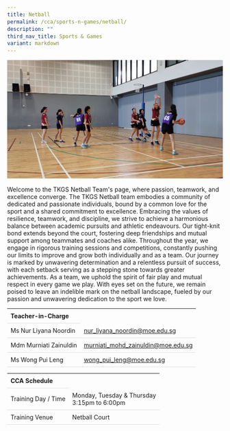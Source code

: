 ```yaml
---
title: Netball
permalink: /cca/sports-n-games/netball/
description: ""
third_nav_title: Sports & Games
variant: markdown
---
```

<style>
table {
  border-collapse: collapse;
  width: 100%;
}

th, td {
  padding: 8px;
  text-align: left;
  border-bottom: 1px solid #ddd;
}

tr:hover {background-color: #F5F5DC;}
</style>

<img src="/images/CCA/Netball/netball.gif">

<p>Welcome to the TKGS Netball Team's page, where passion, teamwork, and excellence converge. The TKGS Netball team embodies a community of dedicated and passionate individuals, bound by a common love for the sport and a shared commitment to excellence. Embracing the values of resilience, teamwork, and discipline, we strive to achieve a harmonious balance between academic pursuits and athletic endeavours. Our tight-knit bond extends beyond the court, fostering deep friendships and mutual support among teammates and coaches alike. Throughout the year, we engage in rigorous training sessions and competitions, constantly pushing our limits to improve and grow both individually and as a team. Our journey is marked by unwavering determination and a relentless pursuit of success, with each setback serving as a stepping stone towards greater achievements. As a team, we uphold the spirit of fair play and mutual respect in every game we play. With eyes set on the future, we remain poised to leave an indelible mark on the netball landscape, fueled by our passion and unwavering dedication to the sport we love. </p>
<table>
	<tbody>
		<tr>
			<th colspan="1">Teacher-in-Charge</th>
</tr>
		<tr>
	<td rowspan="1">Ms Nur Liyana Noordin</td>
 <td><a target="" href="mailto:nur_liyana_noordin@moe.edu.sg">nur_liyana_noordin@moe.edu.sg</a></td>
	 	</tr>
		<tr>
	<td rowspan="1">Mdm Murniati Zainuldin</td>
 <td><a target="" href="mailto:murniati_mohd_zainuldin@moe.edu.sg">murniati_mohd_zainuldin@moe.edu.sg</a></td>
	</tr>
<tr>
	<td rowspan="1">Ms Wong Pui Leng</td>
 <td><a target="" href="mailto:wong_pui_leng@moe.edu.sg">wong_pui_leng@moe.edu.sg</a></td>
	</tr>
</tbody>
</table>
<table>
	<tbody>
		<tr>
			<th colspan="1">CCA Schedule</th>
</tr>
		<tr>
		<td rowspan="1"> Training Day / Time</td>
<td>Monday, Tuesday &amp; Thursday<br>
	3:15pm to 6:00pm</td>
	 	</tr>
		<tr>
	<td rowspan="1">Training Venue</td>
 <td rowspan="1">Netball Court</td>
	</tr>
</tbody>
</table>